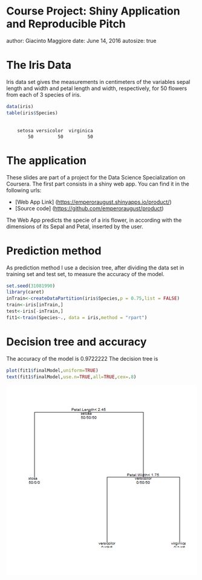 Course Project: Shiny Application and Reproducible Pitch
========================================================
author: Giacinto Maggiore
date:   June 14, 2016
autosize: true

The Iris Data
========================================================

Iris data set gives the measurements in centimeters of the variables sepal length and width and petal length and width, respectively, for 50 flowers from each of 3 species of iris.


```r
data(iris)
table(iris$Species)
```

```

    setosa versicolor  virginica 
        50         50         50 
```

The application
========================================================
These slides are part of a project for the Data Science Specialization on Coursera. The  first part consists in a shiny web app. You can find it in the following urls:
- [Web App Link] (https://emperoraugust.shinyapps.io/product/)
- [Source code] (https://github.com/emperoraugust/product)

The Web App predicts the specie of a iris flower, in according with the dimensions of its Sepal and Petal, inserted by the user. 

Prediction method
========================================================

As prediction method I use a decision tree, after dividing the data set in training set and test set, to measure the accuracy of the model. 

```r
set.seed(31081990)
library(caret)
inTrain<-createDataPartition(iris$Species,p = 0.75,list = FALSE)
train<-iris[inTrain,]
test<-iris[-inTrain,]
fit1<-train(Species~., data = iris,method = "rpart")
```
Decision tree and accuracy
========================================================

The accuracy of the model is 0.9722222
The decision tree is

```r
plot(fit1$finalModel,uniform=TRUE)
text(fit1$finalModel,use.n=TRUE,all=TRUE,cex=.8)
```

<img src="presentazione-figure/unnamed-chunk-3-1.png" title="plot of chunk unnamed-chunk-3" alt="plot of chunk unnamed-chunk-3" style="display: block; margin: auto;" />


